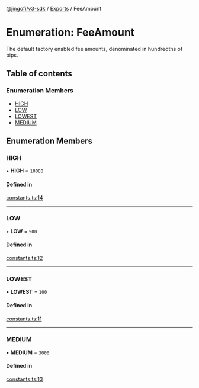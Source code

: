 [@jingofi/v3-sdk](../README.md) / [Exports](../modules.md) / FeeAmount

# Enumeration: FeeAmount

The default factory enabled fee amounts, denominated in hundredths of bips.

## Table of contents

### Enumeration Members

- [HIGH](FeeAmount.md#high)
- [LOW](FeeAmount.md#low)
- [LOWEST](FeeAmount.md#lowest)
- [MEDIUM](FeeAmount.md#medium)

## Enumeration Members

### HIGH

• **HIGH** = ``10000``

#### Defined in

[constants.ts:14](https://github.com/Jingo-Finance/v3-sdk/blob/08a7c05/src/constants.ts#L14)

___

### LOW

• **LOW** = ``500``

#### Defined in

[constants.ts:12](https://github.com/Jingo-Finance/v3-sdk/blob/08a7c05/src/constants.ts#L12)

___

### LOWEST

• **LOWEST** = ``100``

#### Defined in

[constants.ts:11](https://github.com/Jingo-Finance/v3-sdk/blob/08a7c05/src/constants.ts#L11)

___

### MEDIUM

• **MEDIUM** = ``3000``

#### Defined in

[constants.ts:13](https://github.com/Jingo-Finance/v3-sdk/blob/08a7c05/src/constants.ts#L13)

